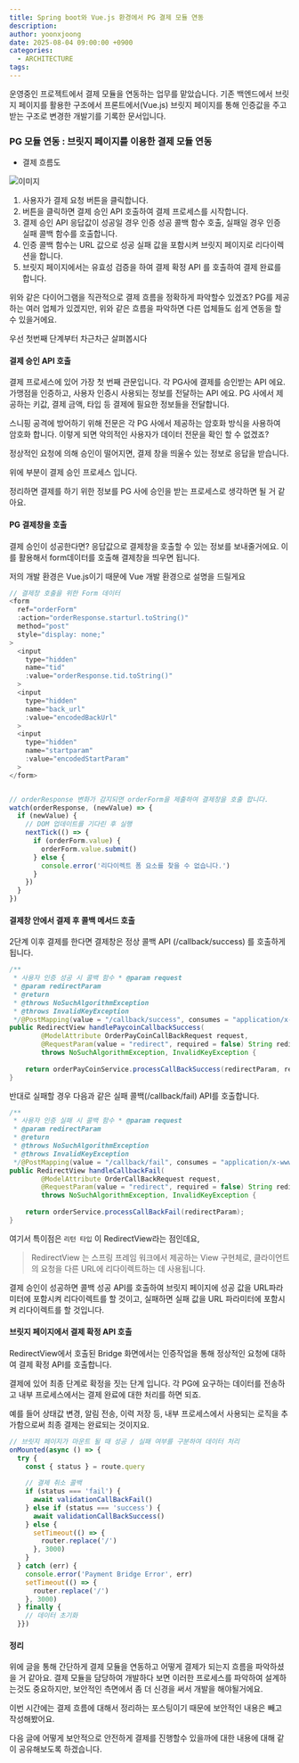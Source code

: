 ```yaml
---
title: Spring boot와 Vue.js 환경에서 PG 결제 모듈 연동
description: 
author: yoonxjoong
date: 2025-08-04 09:00:00 +0900
categories:
  - ARCHITECTURE
tags:
---
```

운영중인 프로젝트에서 결제 모듈을 연동하는 업무를 맡았습니다.  기존 백엔드에서 브릿지 페이지를 활용한 구조에서  프론트에서(Vue.js) 브릿지 페이지를 통해 인증값을 주고 받는 구조로 변경한 개발기를 기록한 문서입니다.

### PG 모듈 연동 : 브릿지 페이지를 이용한 결제 모듈 연동

- 결제 흐름도

![이미지](/_img/20250804163749.png)

1. 사용자가 결제 요청 버튼을 클릭합니다.
2. 버튼을 클릭하면 결제 승인 API 호출하여 결제 프로세스를 시작합니다.
3. 결제 승인 API 응답값이 성공일 경우 인증 성공 콜백 함수 호출, 실패일 경우 인증 실패 콜백 함수를 호출합니다. 
4. 인증 콜백 함수는 URL 값으로 성공 실패 값을 포함시켜 브릿지 페이지로 리다이렉션을 합니다.
5. 브릿지 페이지에서는 유효성 검증을 하여 결제 확정 API 를 호출하여 결제 완료를 합니다.

위와 같은 다이어그램을 직관적으로 결제 흐름을 정확하게 파악할수 있겠죠?
PG를 제공하는 여러 업체가 있겠지만, 위와 같은 흐름을 파악하면 다른 업체들도 쉽게 연동을 할 수 있을거에요.

우선 첫번째 단계부터 차근차근 살펴봅시다

#### 결제 승인 API 호출

결제 프로세스에 있어 가장 첫 번째 관문입니다. 각 PG사에 결제를 승인받는 API 에요. 가맹점을 인증하고, 사용자 인증시 사용되는 정보를 전달하는 API 에요. 
PG 사에서 제공하는 키값, 결제 금액, 타입 등 결제에 필요한 정보들을 전달합니다. 

스니핑 공격에 방어하기 위해 전문은 각 PG 사에서 제공하는 암호화 방식을 사용하여 암호화 합니다. 
이렇게 되면 악의적인 사용자가 데이터 전문을 확인 할 수 없겠죠?

정상적인 요청에 의해 승인이 떨어지면, 결제 창을 띄울수 있는 정보로 응답을 받습니다. 

위에 부분이 결제 승인 프로세스 입니다. 

정리하면 결제를 하기 위한 정보를 PG 사에 승인을 받는 프로세스로 생각하면 될 거 같아요.


#### PG 결제창을 호출

결제 승인이 성공한다면? 응답값으로 결제창을 호출할 수 있는 정보를 보내줄거에요. 이를 활용해서 form데이터를 호출해 결제창을 띄우면 됩니다. 

저의 개발 환경은 Vue.js이기 때문에  Vue 개발 환경으로 설명을 드릴게요

``` Vue.js
// 결제창 호출을 위한 Form 데이터
<form  
  ref="orderForm"  
  :action="orderResponse.starturl.toString()"  
  method="post"  
  style="display: none;"  
>  
  <input  
    type="hidden"  
    name="tid"  
    :value="orderResponse.tid.toString()"  
  >  
  <input
	type="hidden"  
	name="back_url"  
	:value="encodedBackUrl"  
  >  
  <input
    type="hidden"  
    name="startparam"  
    :value="encodedStartParam"  
  >  
</form>


// orderResponse 변화가 감지되면 orderForm을 제출하여 결제창을 호출 합니다.
watch(orderResponse, (newValue) => {  
  if (newValue) {  
    // DOM 업데이트를 기다린 후 실행  
    nextTick(() => {  
      if (orderForm.value) {  
        orderForm.value.submit()  
      } else {  
        console.error('리다이렉트 폼 요소를 찾을 수 없습니다.')  
      }  
    })  
  }  
})
```

#### 결제창 안에서 결제 후 콜백 메서드 호출

2단계 이후 결제를 한다면 결제창은 정상 콜백 API (/callback/success) 를 호출하게 됩니다. 
``` java
/**  
 * 사용자 인증 성공 시 콜백 함수 * @param request  
 * @param redirectParam  
 * @return  
 * @throws NoSuchAlgorithmException  
 * @throws InvalidKeyException  
 */@PostMapping(value = "/callback/success", consumes = "application/x-www-form-urlencoded")  
public RedirectView handlePaycoinCallbackSuccess(  
        @ModelAttribute OrderPayCoinCallBackRequest request,  
        @RequestParam(value = "redirect", required = false) String redirectParam)  
        throws NoSuchAlgorithmException, InvalidKeyException {  
  
    return orderPayCoinService.processCallBackSuccess(redirectParam, request.getTid());  
}
```


반대로 실패할 경우 다음과 같은 실패 콜백(/callback/fail) API를 호출합니다.
``` java
/**  
 * 사용자 인증 실패 시 콜백 함수 * @param request  
 * @param redirectParam  
 * @return  
 * @throws NoSuchAlgorithmException  
 * @throws InvalidKeyException  
 */@PostMapping(value = "/callback/fail", consumes = "application/x-www-form-urlencoded")  
public RedirectView handleCallbackFail(  
        @ModelAttribute OrderCallBackRequest request,  
        @RequestParam(value = "redirect", required = false) String redirectParam)  
        throws NoSuchAlgorithmException, InvalidKeyException {  
  
    return orderService.processCallBackFail(redirectParam);  
}
```

여기서 특이점은 `리턴 타입` 이 RedirectView라는 점인데요, 

>RedirectView 는 스프링 프레임 워크에서 제공하는 View 구현체로, 클라이언트의 요청을 다른 URL에 리다이렉트하는 데 사용됩니다.

결제 승인이 성공하면 콜백 성공 API를 호출하여 브릿지 페이지에 성공 값을 URL파라미터에 포함시켜 리다이렉트를 할 것이고, 실패하면 실패 값을 URL 파라미터에 포함시켜 리다이렉트를 할 것입니다.

#### 브릿지 페이지에서 결제 확정 API 호출

RedirectView에서 호출된 Bridge 화면에서는 인증작업을 통해 정상적인 요청에 대하여 결제 확정 API를 호출합니다.

결제에 있어 최종 단계로 확정을 짓는 단계 입니다.  각 PG에 요구하는 데이터를 전송하고 내부 프로세스에서는 결제 완료에 대한 처리를 하면 되죠.

예를 들어 상태값 변경, 알림 전송, 이력 저장 등, 내부 프로세스에서 사용되는 로직을 추가함으로써 최종 결제는 완료되는 것이지요.

```Vue.js
// 브릿지 페이지가 마운트 될 때 성공 / 실패 여부를 구분하여 데이터 처리
onMounted(async () => {  
  try {  
    const { status } = route.query  
  
    // 결제 취소 콜백  
    if (status === 'fail') {  
      await validationCallBackFail()  
    } else if (status === 'success') {  
      await validationCallBackSuccess()  
    } else {  
      setTimeout(() => {  
        router.replace('/')  
      }, 3000)  
    }  
  } catch (err) {  
    console.error('Payment Bridge Error', err)  
    setTimeout(() => {  
      router.replace('/')  
    }, 3000)  
  } finally {  
	// 데이터 초기화
  }})
```

#### 정리

위에 글을 통해 간단하게 결제 모듈을 연동하고 어떻게 결제가 되는지 흐름을 파악하셨을 거 같아요. 결제 모듈을 담당하여 개발하다 보면 이러한 프로세스를 파악하여 설계하는것도 중요하지만, 보안적인 측면에서 좀 더 신경을 써서 개발을 해야될거에요.

이번 시간에는 결제 흐름에 대해서 정리하는 포스팅이기 때문에 보안적인 내용은 빼고 작성해봤어요.

다음 글에 어떻게 보안적으로 안전하게 결제를 진행할수 있을까에 대한 내용에 대해 같이 공유해보도록 하겠습니다.

